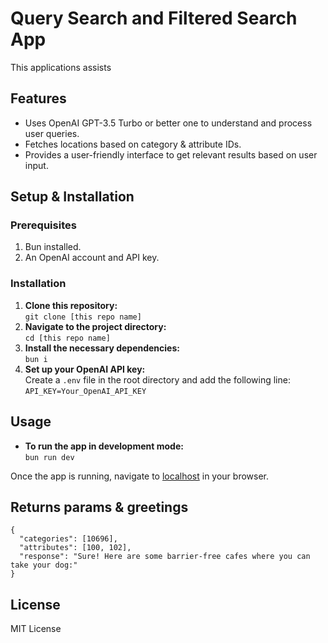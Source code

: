 # Query Search and Filtered Search App

This applications assists

## Features

- Uses OpenAI GPT-3.5 Turbo or better one to understand and process user queries.
- Fetches locations based on category & attribute IDs.
- Provides a user-friendly interface to get relevant results based on user input.

## Setup & Installation

### Prerequisites

1. Bun installed.
2. An OpenAI account and API key.

### Installation

1. **Clone this repository:**  
   `git clone [this repo name]`
2. **Navigate to the project directory:**  
   `cd [this repo name]`
3. **Install the necessary dependencies:**  
   `bun i`
4. **Set up your OpenAI API key:**  
   Create a `.env` file in the root directory and add the following line:  
   `API_KEY=Your_OpenAI_API_KEY`

## Usage

- **To run the app in development mode:**  
  `bun run dev`

Once the app is running, navigate to [localhost](http://localhost:8000) in your browser.

## Returns params & greetings

```
{
  "categories": [10696],
  "attributes": [100, 102],
  "response": "Sure! Here are some barrier-free cafes where you can take your dog:"
}
```

## License

MIT License
